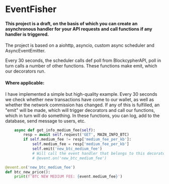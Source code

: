# EventFisher
#### This project is a draft, on the basis of which you can create an asynchronous handler for your API requests and call functions if any handler is triggered.
The project is based on a aiohttp, asyncio, custom async scheduler and AsyncEventEmitter.

Every 30 seconds, the scheduler calls def poll from BlockcypherAPI, poll in turn calls a number of other functions. These functions make emit, which our decorators run.

#### Where applicable:

I have implemented a simple but high-quality example.
Every 30 seconds we check whether new transactions have come to our wallet, as well as whether the network commission has changed.
If any of this is fulfilled, an "emit" will be made, which will trigger decorators and call our functions, which in turn will do something. In these functions, you can log, add to the database, send message to users, etc.

```python
    async def get_info_medium_fee(self):
        resp = await self.request('GET', MAIN_INFO_BTC)
        if self.medium_fee != resp['medium_fee_per_kb']:
            self.medium_fee = resp['medium_fee_per_kb']
            self.emit('new_btc_medium_fee')
            # Will call the event handler that belongs to this decorator 
            # @event.on('new_btc_medium_fee')
```
```python
@event.on('new_btc_medium_fee')
def btc_new_price():
    print(f'BTC NEW MEDIUM FEE: {event.medium_fee}')

```
